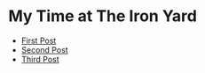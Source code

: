 

  
# My Time at The Iron Yard

* [First Post](2014/09/22/firstweek.html)
* [Second Post](2014/09/23secondPost.html)
* [Third Post](2014/09/24thirdPost.html)



